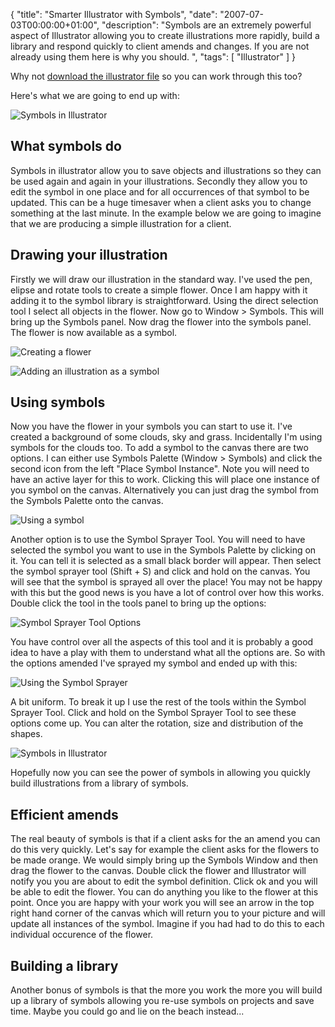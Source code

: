 {
  "title": "Smarter Illustrator with Symbols",
  "date": "2007-07-03T00:00:00+01:00",
  "description": "Symbols are an extremely powerful aspect of Illustrator allowing you to create illustrations more rapidly, build a library and respond quickly to client amends and changes. If you are not already using them here is why you should. ",
  "tags": [
    "Illustrator"
  ]
}

Why not [download the illustrator file][1] so you can work through this too?

Here's what we are going to end up with:

![Symbols in Illustrator][2] 

## What symbols do

Symbols in illustrator allow you to save objects and illustrations so they can be used again and again in your illustrations. Secondly they allow you to edit the symbol in one place and for all occurrences of that symbol to be updated. This can be a huge timesaver when a client asks you to change something at the last minute. In the example below we are going to imagine that we are producing a simple illustration for a client.

## Drawing your illustration

Firstly we will draw our illustration in the standard way. I've used the pen, elipse and rotate tools to create a simple flower. Once I am happy with it adding it to the symbol library is straightforward. Using the direct selection tool I select all objects in the flower. Now go to Window > Symbols. This will bring up the Symbols panel. Now drag the flower into the symbols panel. The flower is now available as a symbol.

![Creating a flower][3] 

![Adding an illustration as a symbol][4] 

## Using symbols

Now you have the flower in your symbols you can start to use it. I've created a background of some clouds, sky and grass. Incidentally I'm using symbols for the clouds too. To add a symbol to the canvas there are two options. I can either use Symbols Palette (Window > Symbols) and click the second icon from the left "Place Symbol Instance". Note you will need to have an active layer for this to work. Clicking this will place one instance of you symbol on the canvas. Alternatively you can just drag the symbol from the Symbols Palette onto the canvas.

![Using a symbol][5] 

Another option is to use the Symbol Sprayer Tool. You will need to have selected the symbol you want to use in the Symbols Palette by clicking on it. You can tell it is selected as a small black border will appear. Then select the symbol sprayer tool (Shift + S) and click and hold on the canvas. You will see that the symbol is sprayed all over the place! You may not be happy with this but the good news is you have a lot of control over how this works. Double click the tool in the tools panel to bring up the options:

![Symbol Sprayer Tool Options][6] 

You have control over all the aspects of this tool and it is probably a good idea to have a play with them to understand what all the options are. So with the options amended I've sprayed my symbol and ended up with this:

![Using the Symbol Sprayer][7] 

A bit uniform. To break it up I use the rest of the tools within the Symbol Sprayer Tool. Click and hold on the Symbol Sprayer Tool to see these options come up. You can alter the rotation, size and distribution of the shapes.

![Symbols in Illustrator][2] 

Hopefully now you can see the power of symbols in allowing you quickly build illustrations from a library of symbols.

## Efficient amends

The real beauty of symbols is that if a client asks for the an amend you can do this very quickly. Let's say for example the client asks for the flowers to be made orange. We would simply bring up the Symbols Window and then drag the flower to the canvas. Double click the flower and Illustrator will notify you you are about to edit the symbol definition. Click ok and you will be able to edit the flower. You can do anything you like to the flower at this point. Once you are happy with your work you will see an arrow in the top right hand corner of the canvas which will return you to your picture and will update all instances of the symbol. Imagine if you had had to do this to each individual occurence of the flower.

## Building a library

Another bonus of symbols is that the more you work the more you will build up a library of symbols allowing you re-use symbols on projects and save time. Maybe you could go and lie on the beach instead...

 [1]: http://cdn.shapeshed.com/downloads/symbols.ai
 [2]: http://shapeshed.com/images/articles/symbol_final.png 
 [3]: http://shapeshed.com/images/articles/symbols_1.png 
 [4]: http://shapeshed.com/images/articles/symbols_2.png 
 [5]: http://shapeshed.com/images/articles/symbols_4.png 
 [6]: http://shapeshed.com/images/articles/sprayer_tool_options.png 
 [7]: http://shapeshed.com/images/articles/first_spray.png 
